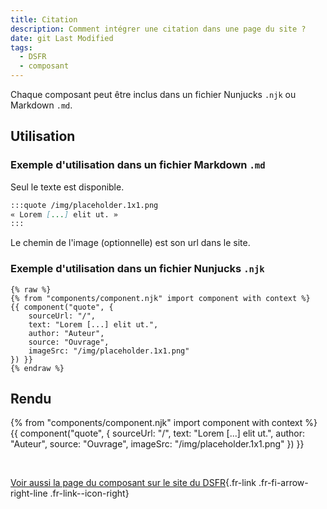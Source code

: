 ```yaml
---
title: Citation
description: Comment intégrer une citation dans une page du site ?
date: git Last Modified
tags:
  - DSFR
  - composant
---
```

Chaque composant peut être inclus dans un fichier Nunjucks `.njk` ou Markdown `.md`.

## Utilisation

### Exemple d'utilisation dans un fichier Markdown `.md`

Seul le texte est disponible.

```md
:::quote /img/placeholder.1x1.png
« Lorem [...] elit ut. »
:::
```

Le chemin de l'image (optionnelle) est son url dans le site.

### Exemple d'utilisation dans un fichier Nunjucks `.njk`

```njk
{% raw %}
{% from "components/component.njk" import component with context %}
{{ component("quote", {
    sourceUrl: "/",
    text: "Lorem [...] elit ut.",
    author: "Auteur",
    source: "Ouvrage",
    imageSrc: "/img/placeholder.1x1.png"
}) }}
{% endraw %}
```

## Rendu

{% from "components/component.njk" import component with context %}
{{ component("quote", {
    sourceUrl: "/",
    text: "Lorem [...] elit ut.",
    author: "Auteur",
    source: "Ouvrage",
    imageSrc: "/img/placeholder.1x1.png"
}) }}

<br>

[Voir aussi la page du composant sur le site du DSFR](https://www.systeme-de-design.gouv.fr/elements-d-interface/composants/citation){.fr-link .fr-fi-arrow-right-line .fr-link--icon-right}